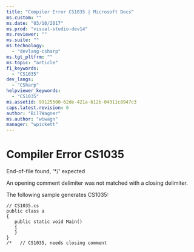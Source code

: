 ```yaml
---
title: "Compiler Error CS1035 | Microsoft Docs"
ms.custom: ""
ms.date: "03/10/2017"
ms.prod: "visual-studio-dev14"
ms.reviewer: ""
ms.suite: ""
ms.technology: 
  - "devlang-csharp"
ms.tgt_pltfrm: ""
ms.topic: "article"
f1_keywords: 
  - "CS1035"
dev_langs: 
  - "CSharp"
helpviewer_keywords: 
  - "CS1035"
ms.assetid: 99125500-62de-421a-b12b-04311c8947c3
caps.latest.revision: 6
author: "BillWagner"
ms.author: "wiwagn"
manager: "wpickett"
---
```

# Compiler Error CS1035
End-of-file found, '*/' expected  
  
 An opening comment delimiter was not matched with a closing delimiter.  
  
 The following sample generates CS1035:  
  
```  
// CS1035.cs  
public class a  
{  
   public static void Main()  
   {  
   }  
}  
/*   // CS1035, needs closing comment  
```